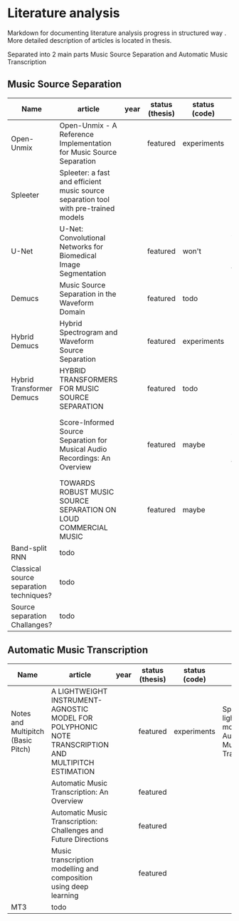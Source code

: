 # Literature analysis
Markdown for documenting literature analysis progress in structured way .
More detailed description of articles is located in thesis.

Separated into 2 main parts Music Source Separation and Automatic Music Transcription

## Music Source Separation
| Name | article | year | status (thesis) | status (code) | notes |
|---|---|---|---|---|---|
| Open-Unmix | Open-Unmix - A Reference Implementation for Music Source Separation | | featured | experiments | |
| Spleeter | Spleeter: a fast and efficient music source separation tool with pre-trained models | | | | |
| U-Net | U-Net: Convolutional Networks for Biomedical Image Segmentation | | featured | won't | Architecture base for Demucs models family |
| Demucs | Music Source Separation in the Waveform Domain | | featured | todo | |
| Hybrid Demucs | Hybrid Spectrogram and Waveform Source Separation | | featured | experiments | |
| Hybrid Transformer Demucs | HYBRID TRANSFORMERS FOR MUSIC SOURCE SEPARATION | | featured | todo | SOTA | 
| | Score-Informed Source Separation for Musical Audio Recordings: An Overview | | featured | maybe | Improvement in separation with NMF by using music score for time alignment |
| | TOWARDS ROBUST MUSIC SOURCE SEPARATION ON LOUD COMMERCIAL MUSIC | | featured | maybe | Impact of commercial music dynamic compression in domain missmatch |
| Band-split RNN | todo | | | |
| Classical source separation techniques? | todo | | | |
| Source separation Challanges? | todo | | | |

## Automatic Music Transcription
| Name | article | year | status (thesis) | status (code) | notes |
|---|---|---|---|---|---|
| Notes and Multipitch (Basic Pitch)| A LIGHTWEIGHT INSTRUMENT-AGNOSTIC MODEL FOR POLYPHONIC NOTE TRANSCRIPTION AND MULTIPITCH ESTIMATION | | featured | experiments | Spotify lightweight model for Automatic Music Transcription |
| | Automatic Music Transcription: An Overview | | featured | | 
| | Automatic Music Transcription: Challenges and Future Directions | | featured | |
| | Music transcription modelling and composition using deep learning | | featured | |
| MT3 | todo | | | |